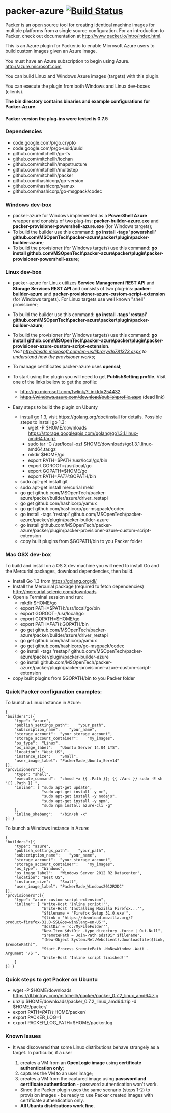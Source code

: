 packer-azure [![Build Status](https://travis-ci.org/MSOpenTech/packer-azure.svg)](https://travis-ci.org/MSOpenTech/packer-azure)
=============

Packer is an open source tool for creating identical machine images for multiple platforms from a single source configuration. For an introduction to Packer, check out documentation at http://www.packer.io/intro/index.html.

This is an Azure plugin for Packer.io to enable Microsoft Azure users to build custom images given an Azure image. 

You must have an Azure subscription to begin using Azure. http://azure.microsoft.com

You can build Linux and Windows Azure images (targets) with this plugin. 

You can execute the plugin from both Windows and Linux dev-boxes (clients). 

**The bin directory contains binaries and example configurations for Packer-Azure.**

#### Packer version the plug-ins were tested is 0.7.5

### Dependencies

*	code.google.com/p/go.crypto
*	code.google.com/p/go-uuid/uuid
*	github.com/mitchellh/go-fs
*	github.com/mitchellh/iochan
*	github.com/mitchellh/mapstructure
*	github.com/mitchellh/multistep
*	github.com/mitchellh/packer
*	github.com/hashicorp/go-version
*	github.com/hashicorp/yamux
*	github.com/hashicorp/go-msgpack/codec

### Windows dev-box

* packer-azure for Windows implemented as a **PowerShell Azure** wrapper and consists of two plug-ins: **packer-builder-azure.exe** and **packer-provisioner-powershell-azure.exe** (for Windows targets); 
* To build the builder use this command: **go install  -tags 'powershell' github.com\MSOpenTech\packer-azure\packer\plugin\packer-builder-azure**;
* To build the provisioner (for Windows targets) use this command: **go install github.com\MSOpenTech\packer-azure\packer\plugin\packer-provisioner-powershell-azure**;

### Linux dev-box

* packer-azure for Linux utilizes **Service Management REST API** and **Storage Services REST API** and consists of two plug-ins: **packer-builder-azure** and **packer-provisioner-azure-custom-script-extension** (for Windows targets). For Linux targets use well known "shell" provisioner; 
* To build the builder use this command: **go install -tags 'restapi' github.com\MSOpenTech\packer-azure\packer\plugin\packer-builder-azure**;
* To build the provisioner (for Windows targets) use this command: **go install github.com\MSOpenTech\packer-azure\packer\plugin\packer-provisioner-azure-custom-script-extension**.<br/><i>Visit http://msdn.microsoft.com/en-us/library/dn781373.aspx to understand how the provisioner works</i>;
* To manage certificates packer-azure uses **openssl**;
* To start using the plugin you will need to get **PublishSetting profile**. Visit one of the links bellow to get the profile:
  * http://go.microsoft.com/fwlink/?LinkId=254432
  * <del>https://windows.azure.com/download/publishprofile.aspx</del> (dead link)

* Easy steps to build the plugin on Ubunty
  * install go 1.3, visit https://golang.org/doc/install for details. Possible steps to install go 1.3:
  	* wget -P $HOME/downloads  https://storage.googleapis.com/golang/go1.3.1.linux-amd64.tar.gz
  	* sudo tar -C /usr/local -xzf $HOME/downloads/go1.3.1.linux-amd64.tar.gz
  	* mkdir $HOME/go
  	* export PATH=$PATH:/usr/local/go/bin
	* export GOROOT=/usr/local/go
	* export GOPATH=$HOME/go
	* export PATH=$PATH:$GOPATH/bin
  * sudo apt-get install git
  * sudo apt-get install mercurial meld
  * go get github.com/MSOpenTech/packer-azure/packer/builder/azure/driver_restapi
  * go get github.com/hashicorp/yamux
  * go get github.com/hashicorp/go-msgpack/codec
  * go install -tags 'restapi' github.com/MSOpenTech/packer-azure/packer/plugin/packer-builder-azure
  * go install github.com/MSOpenTech/packer-azure/packer/plugin/packer-provisioner-azure-custom-script-extension
  * copy built plugins from $GOPATH/bin to you Packer folder 
   
### Mac OSX dev-box
To build and install on a OS X dev machine you will need to install Go and the Mercurial packages, download dependencies, then build. 

* Install Go 1.3 from https://golang.org/dl/
* Install the Mercurial package (required to fetch dependencies) http://mercurial.selenic.com/downloads
* Open a Terminal session and run:
	* mkdir $HOME/go
  	* export PATH=$PATH:/usr/local/go/bin
	* export GOROOT=/usr/local/go
	* export GOPATH=$HOME/go
	* export PATH=$PATH:$GOPATH/bin
	* go get github.com/MSOpenTech/packer-azure/packer/builder/azure/driver_restapi
	* go get github.com/hashicorp/yamux
    * go get github.com/hashicorp/go-msgpack/codec
  	* go install -tags 'restapi' github.com/MSOpenTech/packer-azure/packer/plugin/packer-builder-azure
  	* go install github.com/MSOpenTech/packer-azure/packer/plugin/packer-provisioner-azure-custom-script-extension
 * copy built plugins from $GOPATH/bin to you Packer folder


### Quick Packer configuration examples:

To launch a Linux instance in Azure:

```
{
"builders":[{
 	"type":	"azure",
 	"publish_settings_path":	"your_path",
 	"subscription_name":	"your_name",
 	"storage_account":	"your_storage_account",
 	"storage_account_container":	"my_images",
 	"os_type":	"Linux",
 	"os_image_label":	"Ubuntu Server 14.04 LTS",
 	"location":	"West US",
 	"instance_size":	"Small",
 	"user_image_label":	"PackerMade_Ubuntu_Serv14"
}],
"provisioners":[{
 	"type":	"shell",
 	"execute_command":	"chmod +x {{ .Path }}; {{ .Vars }} sudo -E sh '{{ .Path }}'",
 	"inline": [	"sudo apt-get update",
				"sudo apt-get install -y mc",
				"sudo apt-get install -y nodejs",
				"sudo apt-get install -y npm",
				"sudo npm install azure-cli -g"
 	],
 	"inline_shebang":	"/bin/sh -x"
}] }
```

To launch a Windows instance in Azure:

```
{
"builders":[{
 	"type":	"azure",
 	"publish_settings_path":	"your_path",
 	"subscription_name":	"your_name",
 	"storage_account":	"your_storage_account",
 	"storage_account_container":	"my_images",
 	"os_type":	"Windows",
 	"os_image_label":	"Windows Server 2012 R2 Datacenter",
 	"location":	"West US",
 	"instance_size":	"Small",
 	"user_image_label":	"PackerMade_Windows2012R2DC"
}],
"provisioners":[{
 	"type":	"azure-custom-script-extension",
 	"inline": [	"Write-Host 'Inline script!'",
				"Write-Host 'Installing Mozilla Firefox...'",
				"$filename = 'Firefox Setup 31.0.exe'",
				"$link = 'https://download.mozilla.org/?product=firefox-31.0-SSL&os=win&lang=en-US'",
				"$dstDir = 'c:/MyFileFolder'",
				"New-Item $dstDir -type directory -force | Out-Null",
				"$remotePath = Join-Path $dstDir $filename",
				"(New-Object System.Net.Webclient).downloadfile($link, $remotePath)",
				"Start-Process $remotePath -NoNewWindow -Wait -Argument '/S'",
				"Write-Host 'Inline script finished!'"
 	]
}] }
```

### Quick steps to get Packer on Ubuntu
  * wget -P $HOME/downloads https://dl.bintray.com/mitchellh/packer/packer_0.7.2_linux_amd64.zip
  * unzip $HOME/downloads/packer_0.7.2_linux_amd64.zip -d $HOME/packer/
  * export PATH=$PATH:$HOME/packer/
  * export PACKER_LOG=1
  * export PACKER_LOG_PATH=$HOME/packer.log

### Known Issues
  * It was discovered that some Linux distributions behave strangely as a target. In particular, if a user 
    1. creates a VM from an **OpenLogic image** using **certificate authentication only**;
    2. captures the VM to an user image;
    3. creates a VM from the captured image using **password and certificate authentication** - password authentication won't work.

    - Since the Packer plugin uses the same scenario (steps 1-2) to provision images - be ready to use Packer created images with certificate authentication only.
    - **All Ubuntu distributions work fine**. 	


